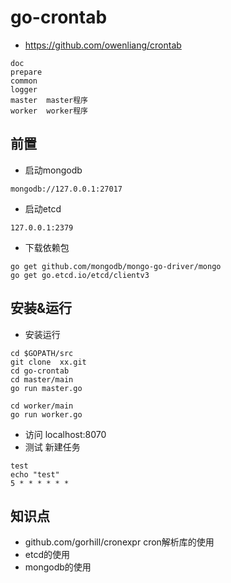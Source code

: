 # go-crontab
- https://github.com/owenliang/crontab
```
doc
prepare
common  
logger  
master  master程序
worker  worker程序
```

## 前置
- 启动mongodb 
```
mongodb://127.0.0.1:27017
```
- 启动etcd  
```
127.0.0.1:2379
```
- 下载依赖包
```
go get github.com/mongodb/mongo-go-driver/mongo
go get go.etcd.io/etcd/clientv3
```
## 安装&运行
- 安装运行
```
cd $GOPATH/src
git clone  xx.git
cd go-crontab
cd master/main
go run master.go

cd worker/main
go run worker.go
```
- 访问 localhost:8070
- 测试 新建任务
```
test
echo "test"
5 * * * * * * 
``` 
## 知识点
- github.com/gorhill/cronexpr cron解析库的使用
- etcd的使用
- mongodb的使用